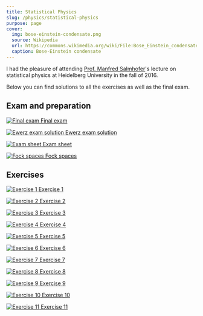 ```yaml
---
title: Statistical Physics
slug: /physics/statistical-physics
purpose: page
cover:
  img: bose-einstein-condensate.png
  source: Wikipedia
  url: https://commons.wikimedia.org/wiki/File:Bose_Einstein_condensate.png
  caption: Bose-Einstein condensate
---
```


I had the pleasure of attending [Prof. Manfred Salmhofer](https://www.thphys.uni-heidelberg.de/~salmhofer)'s lecture on statistical physics at Heidelberg University in the fall of 2016.

Below you can find solutions to all the exercises as well as the final exam.

## Exam and preparation

<div class="grid docs">

[![Final exam](thumbnails/final-exam.png) Final exam](pdfs/final-exam.pdf)

[![Ewerz exam solution](thumbnails/ewerz-sol.png) Ewerz exam solution](pdfs/ewerz-sol.pdf)

[![Exam sheet](thumbnails/exam-sheet.png) Exam sheet](pdfs/exam-sheet.pdf)

[![Fock spaces](thumbnails/fock-spaces.png) Fock spaces](pdfs/fock-spaces.pdf)

</div>

## Exercises

<div class="grid docs">

[![Exercise 1](thumbnails/sol-01.png) Exercise 1](pdfs/sol-01.pdf)

[![Exercise 2](thumbnails/sol-02.png) Exercise 2](pdfs/sol-02.pdf)

[![Exercise 3](thumbnails/sol-03.png) Exercise 3](pdfs/sol-03.pdf)

[![Exercise 4](thumbnails/sol-04.png) Exercise 4](pdfs/sol-04.pdf)

[![Exercise 5](thumbnails/sol-05.png) Exercise 5](pdfs/sol-05.pdf)

[![Exercise 6](thumbnails/sol-06.png) Exercise 6](pdfs/sol-06.pdf)

[![Exercise 7](thumbnails/sol-07.png) Exercise 7](pdfs/sol-07.pdf)

[![Exercise 8](thumbnails/sol-08.png) Exercise 8](pdfs/sol-08.pdf)

[![Exercise 9](thumbnails/sol-09.png) Exercise 9](pdfs/sol-09.pdf)

[![Exercise 10](thumbnails/sol-10.png) Exercise 10](pdfs/sol-10.pdf)

[![Exercise 11](thumbnails/sol-11.png) Exercise 11](pdfs/sol-11.pdf)

</div>
